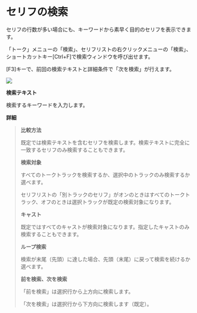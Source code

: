 



 セリフの検索
========


  


 セリフの行数が多い場合にも、キーワードから素早く目的のセリフを表示できます。
   

 「トーク」メニューの「検索」、セリフリストの右クリックメニューの「検索」、ショートカットキー[Ctrl+F]で検索ウィンドウを呼び出せます。
   

 [F3]キーで、前回の検索テキストと詳細条件で「次を検索」が行えます。
   

  


![](../../image/search_daialog.png)

  

**検索テキスト**
  

 検索するキーワードを入力します。
   

  

**詳細**
  


> 
> **比較方法**
>   
> 
>  既定では検索テキストを含むセリフを検索します。検索テキストに完全に一致するセリフのみ検索することもできます。
>    
> 
>   
> 
> **検索対象**
>   
> 
>  すべてのトークトラックを検索するか、選択中のトラックのみ検索するか選べます。
>    
> 
>  セリフリストの「別トラックのセリフ」がオンのときはすべてのトークトラック、オフのときは選択トラックが既定の検索対象になります。
>    
> 
>   
> 
> **キャスト**
>   
> 
>  既定ではすべてのキャストが検索対象になります。指定したキャストのみ検索することもできます。
>    
> 
>   
> 
> **ループ検索**
>   
> 
>  検索が末尾（先頭）に達した場合、先頭（末尾）に戻って検索を続けるか選べます。
>    
> 
>   
> 
> **前を検索、次を検索**
>   
> 
>  「前を検索」は選択行から上方向に検索します。
>    
> 
>  「次を検索」は選択行から下方向に検索します（既定）。
>    
> 
> 






